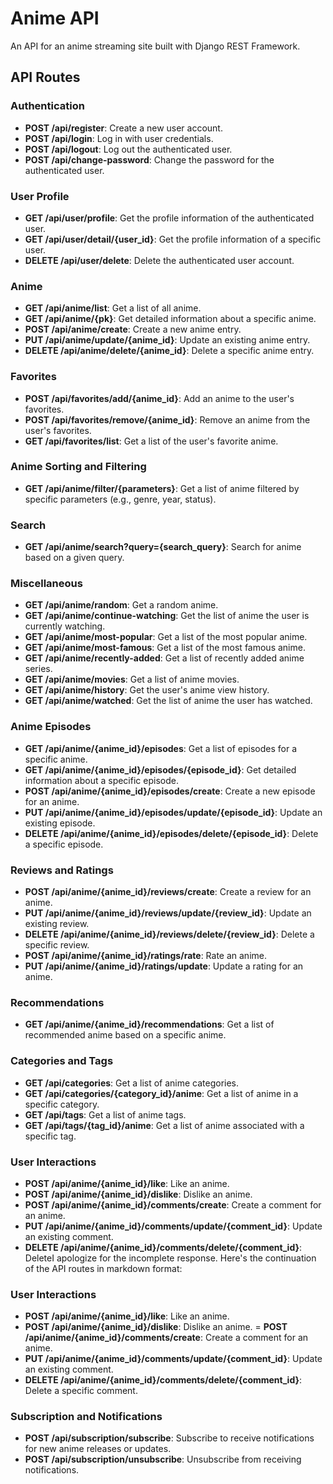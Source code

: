# Anime API

An API for an anime streaming site built with Django REST Framework.

## API Routes

### Authentication
- **POST /api/register**: Create a new user account.
- **POST /api/login**: Log in with user credentials.
- **POST /api/logout**: Log out the authenticated user.
- **POST /api/change-password**: Change the password for the authenticated user.

### User Profile
- **GET /api/user/profile**: Get the profile information of the authenticated user.
- **GET /api/user/detail/{user_id}**: Get the profile information of a specific user.
- **DELETE /api/user/delete**: Delete the authenticated user account.

### Anime
- **GET /api/anime/list**: Get a list of all anime.
- **GET /api/anime/{pk}**: Get detailed information about a specific anime.
- **POST /api/anime/create**: Create a new anime entry.
- **PUT /api/anime/update/{anime_id}**: Update an existing anime entry.
- **DELETE /api/anime/delete/{anime_id}**: Delete a specific anime entry.

### Favorites
- **POST /api/favorites/add/{anime_id}**: Add an anime to the user's favorites.
- **POST /api/favorites/remove/{anime_id}**: Remove an anime from the user's favorites.
- **GET /api/favorites/list**: Get a list of the user's favorite anime.

### Anime Sorting and Filtering
- **GET /api/anime/filter/{parameters}**: Get a list of anime filtered by specific parameters (e.g., genre, year, status).

### Search
- **GET /api/anime/search?query={search_query}**: Search for anime based on a given query.

### Miscellaneous
- **GET /api/anime/random**: Get a random anime.
- **GET /api/anime/continue-watching**: Get the list of anime the user is currently watching.
- **GET /api/anime/most-popular**: Get a list of the most popular anime.
- **GET /api/anime/most-famous**: Get a list of the most famous anime.
- **GET /api/anime/recently-added**: Get a list of recently added anime series.
- **GET /api/anime/movies**: Get a list of anime movies.
- **GET /api/anime/history**: Get the user's anime view history.
- **GET /api/anime/watched**: Get the list of anime the user has watched.

### Anime Episodes
- **GET /api/anime/{anime_id}/episodes**: Get a list of episodes for a specific anime.
- **GET /api/anime/{anime_id}/episodes/{episode_id}**: Get detailed information about a specific episode.
- **POST /api/anime/{anime_id}/episodes/create**: Create a new episode for an anime.
- **PUT /api/anime/{anime_id}/episodes/update/{episode_id}**: Update an existing episode.
- **DELETE /api/anime/{anime_id}/episodes/delete/{episode_id}**: Delete a specific episode.

### Reviews and Ratings
- **POST /api/anime/{anime_id}/reviews/create**: Create a review for an anime.
- **PUT /api/anime/{anime_id}/reviews/update/{review_id}**: Update an existing review.
- **DELETE /api/anime/{anime_id}/reviews/delete/{review_id}**: Delete a specific review.
- **POST /api/anime/{anime_id}/ratings/rate**: Rate an anime.
- **PUT /api/anime/{anime_id}/ratings/update**: Update a rating for an anime.

### Recommendations
- **GET /api/anime/{anime_id}/recommendations**: Get a list of recommended anime based on a specific anime.

### Categories and Tags
- **GET /api/categories**: Get a list of anime categories.
- **GET /api/categories/{category_id}/anime**: Get a list of anime in a specific category.
- **GET /api/tags**: Get a list of anime tags.
- **GET /api/tags/{tag_id}/anime**: Get a list of anime associated with a specific tag.

### User Interactions
- **POST /api/anime/{anime_id}/like**: Like an anime.
- **POST /api/anime/{anime_id}/dislike**: Dislike an anime.
- **POST /api/anime/{anime_id}/comments/create**: Create a comment for an anime.
- **PUT /api/anime/{anime_id}/comments/update/{comment_id}**: Update an existing comment.
- **DELETE /api/anime/{anime_id}/comments/delete/{comment_id}**: DeleteI apologize for the incomplete response. Here's the continuation of the API routes in markdown format:

### User Interactions
- **POST /api/anime/{anime_id}/like**: Like an anime.
- **POST /api/anime/{anime_id}/dislike**: Dislike an anime.
= **POST /api/anime/{anime_id}/comments/create**: Create a comment for an anime.
- **PUT /api/anime/{anime_id}/comments/update/{comment_id}**: Update an existing comment.
- **DELETE /api/anime/{anime_id}/comments/delete/{comment_id}**: Delete a specific comment.

### Subscription and Notifications
- **POST /api/subscription/subscribe**: Subscribe to receive notifications for new anime releases or updates.
- **POST /api/subscription/unsubscribe**: Unsubscribe from receiving notifications.
